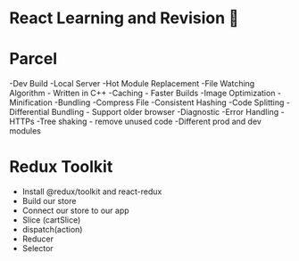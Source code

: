 # React Learning and Revision 🚀

# Parcel

-Dev Build
-Local Server
-Hot Module Replacement
-File Watching Algorithm - Written in C++
-Caching - Faster Builds
-Image Optimization
-Minification
-Bundling
-Compress File
-Consistent Hashing
-Code Splitting
-Differential Bundling - Support older browser
-Diagnostic
-Error Handling
-HTTPs
-Tree shaking - remove unused code
-Different prod and dev modules

# Redux Toolkit

- Install @redux/toolkit and react-redux
- Build our store
- Connect our store to our app
- Slice (cartSlice)
- dispatch(action)
- Reducer
- Selector
